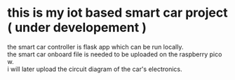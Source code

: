 # this is my iot based smart car project ( under developement )     
the smart car controller is flask app which can be run locally.    
the smart car onboard file is needed to be uploaded on the raspberry pico w.     
i will later upload the circuit diagram of the car's electronics.     

